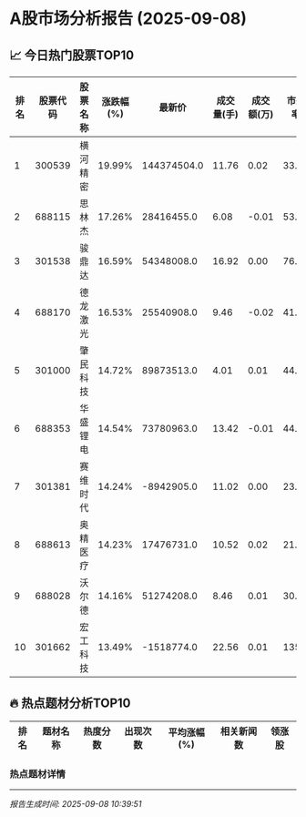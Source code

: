 # A股市场分析报告 (2025-09-08)

## 📈 今日热门股票TOP10

| 排名 | 股票代码 | 股票名称 | 涨跌幅(%) | 最新价 | 成交量(手) | 成交额(万) | 市盈率 | 市值(亿) |
|------|----------|----------|-----------|--------|------------|------------|--------|----------|
| 1 | 300539 | 横河精密 | 19.99% | 144374504.0 | 11.76 | 0.02 | 33.5 | 0.00 |
| 2 | 688115 | 思林杰 | 17.26% | 28416455.0 | 6.08 | -0.01 | 53.42 | -0.00 |
| 3 | 301538 | 骏鼎达 | 16.59% | 54348008.0 | 16.92 | 0.00 | 76.38 | 0.00 |
| 4 | 688170 | 德龙激光 | 16.53% | 25540908.0 | 9.46 | -0.02 | 41.06 | -0.00 |
| 5 | 301000 | 肇民科技 | 14.72% | 89873513.0 | 4.01 | 0.01 | 44.3 | -0.00 |
| 6 | 688353 | 华盛锂电 | 14.54% | 73780963.0 | 13.42 | -0.01 | 44.16 | -0.00 |
| 7 | 301381 | 赛维时代 | 14.24% | -8942905.0 | 11.02 | 0.00 | 23.97 | -0.00 |
| 8 | 688613 | 奥精医疗 | 14.23% | 17476731.0 | 10.52 | 0.02 | 21.75 | -0.00 |
| 9 | 688028 | 沃尔德 | 14.16% | 51274208.0 | 8.46 | 0.01 | 30.4 | -0.00 |
| 10 | 301662 | 宏工科技 | 13.49% | -1518774.0 | 22.56 | 0.01 | 135.0 | -0.00 |

## 🔥 热点题材分析TOP10

| 排名 | 题材名称 | 热度分数 | 出现次数 | 平均涨幅(%) | 相关新闻数 | 领涨股 |
|------|----------|----------|----------|-------------|------------|--------|

### 热点题材详情


---
*报告生成时间: 2025-09-08 10:39:51*
